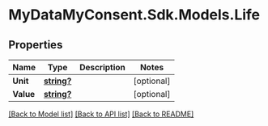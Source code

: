 # MyDataMyConsent.Sdk.Models.Life

## Properties

Name | Type | Description | Notes
------------ | ------------- | ------------- | -------------
**Unit** | [**string?**](string?.md) |  | [optional] 
**Value** | [**string?**](string?.md) |  | [optional] 

[[Back to Model list]](../README.md#documentation-for-models) [[Back to API list]](../README.md#documentation-for-api-endpoints) [[Back to README]](../README.md)

